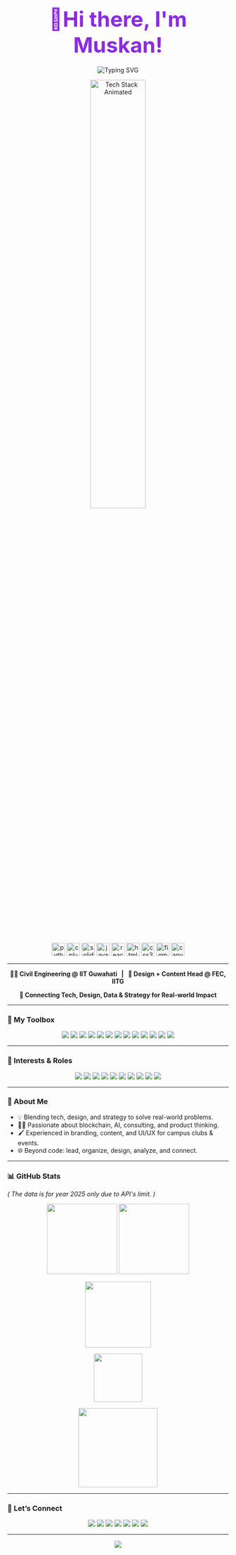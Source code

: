 <h1 align="center">
  <strong style="font-size: 3rem; color: #8A2BE2;">👋Hi there, I'm Muskan!</strong>
</h1>

<p align="center">
  <img src="https://readme-typing-svg.demolab.com/?lines=Tech+%E2%9C%A8+Design+%E2%9C%A8+Strategy;Blockchain%20%7C%20Web3%20%7C%20AI%20%7C%20Consulting;Always+Curious+%F0%9F%A4%93" alt="Typing SVG" />
</p>


<p align="center">
  <img src="https://raw.githubusercontent.com/rahul-jha98/rahul-jha98/main/techstack.gif" width="50%" alt="Tech Stack Animated"/>
</p>

<p align="center">
  <img src="https://cdn.jsdelivr.net/gh/devicons/devicon/icons/python/python-original.svg" height="30" alt="python" />
  <img src="https://cdn.jsdelivr.net/gh/devicons/devicon/icons/cplusplus/cplusplus-original.svg" height="30" alt="cplusplus" />
  <img src="https://cdn.jsdelivr.net/gh/devicons/devicon/icons/solidity/solidity-original.svg" height="30" alt="solidity" />
  <img src="https://cdn.jsdelivr.net/gh/devicons/devicon/icons/javascript/javascript-original.svg" height="30" alt="javascript" />
  <img src="https://cdn.jsdelivr.net/gh/devicons/devicon/icons/react/react-original.svg" height="30" alt="react" />
  <img src="https://cdn.jsdelivr.net/gh/devicons/devicon/icons/html5/html5-original.svg" height="30" alt="html5" />
  <img src="https://cdn.jsdelivr.net/gh/devicons/devicon/icons/css3/css3-original.svg" height="30" alt="css3" />
<!--   <img src="https://cdn.jsdelivr.net/gh/devicons/devicon/icons/mongodb/mongodb-original.svg" height="30" alt="mongodb" />
  <img src="https://cdn.jsdelivr.net/gh/devicons/devicon/icons/mysql/mysql-original.svg" height="30" alt="mysql" /> -->
  <img src="https://cdn.jsdelivr.net/gh/devicons/devicon/icons/figma/figma-original.svg" height="30" alt="figma" />
  <img src="https://cdn.jsdelivr.net/gh/devicons/devicon/icons/canva/canva-original.svg" height="30" alt="canva" />
</p>

---

<p align="center">
  <b>🧑‍🎓 Civil Engineering @ IIT Guwahati &nbsp; | &nbsp; 🎨 Design + Content Head @ FEC, IITG</b>
</p>
<p align="center"> 
  <b>🔗 Connecting Tech, Design, Data & Strategy for Real-world Impact</b>
</p>

---

### 🤹 My Toolbox

<p align="center">
  <img src="https://img.shields.io/badge/Code-C++-00599C?style=for-the-badge&logo=cplusplus&logoColor=white"/>
  <img src="https://img.shields.io/badge/Python-3776AB?style=for-the-badge&logo=python&logoColor=white"/>
  <img src="https://img.shields.io/badge/Solidity-363636?style=for-the-badge&logo=solidity&logoColor=white"/>
  <img src="https://img.shields.io/badge/JavaScript-F7DF1E?style=for-the-badge&logo=javascript&logoColor=black"/>
  <img src="https://img.shields.io/badge/React-282C34?style=for-the-badge&logo=react"/>
  <img src="https://img.shields.io/badge/Web3.js-F16822?style=for-the-badge"/>
  <img src="https://img.shields.io/badge/GraphQL-E10098?style=for-the-badge&logo=graphql&logoColor=white"/>
  <img src="https://img.shields.io/badge/Livepeer-00B712?style=for-the-badge&logo=livepeer&logoColor=white"/>
  <img src="https://img.shields.io/badge/HTML5-E34F26?style=for-the-badge&logo=html5&logoColor=white"/>
  <img src="https://img.shields.io/badge/CSS3-1572B6?style=for-the-badge&logo=css3&logoColor=white"/>
<!--   <img src="https://img.shields.io/badge/MongoDB-47A248?style=for-the-badge&logo=mongodb&logoColor=white"/> -->
<!--   <img src="https://img.shields.io/badge/MySQL-4479A1?style=for-the-badge&logo=mysql&logoColor=white"/> -->
  <img src="https://img.shields.io/badge/Figma-F24E1E?style=for-the-badge&logo=figma&logoColor=white"/>
  <img src="https://img.shields.io/badge/Canva-00C4CC?style=for-the-badge&logo=canva&logoColor=white"/>
  <img src="https://img.shields.io/badge/Git-F05032?style=for-the-badge&logo=git&logoColor=white"/>
</p>

---

### 🧩 Interests & Roles

<p align="center">
  <img src="https://img.shields.io/badge/Blockchain-8A2BE2?style=for-the-badge&logo=ethereum&logoColor=white"/>
  <img src="https://img.shields.io/badge/Web3-24292e?style=for-the-badge&logo=web3dotjs&logoColor=white"/>
  <img src="https://img.shields.io/badge/Frontend%20Developer-61DAFB?style=for-the-badge&logo=react&logoColor=white"/>
  <img src="https://img.shields.io/badge/Full%20Stack%20Developer-007396?style=for-the-badge&logo=javascript&logoColor=white"/>
  <img src="https://img.shields.io/badge/Software%20Developer-4F8A10?style=for-the-badge&logo=github&logoColor=white"/>
  <img src="https://img.shields.io/badge/AI%20&%20ML-FF6F00?style=for-the-badge&logo=python&logoColor=white"/>
  <img src="https://img.shields.io/badge/Consulting-264653?style=for-the-badge"/>
  <img src="https://img.shields.io/badge/Product%20Design-ef476f?style=for-the-badge&logo=figma&logoColor=white"/>
  <img src="https://img.shields.io/badge/Data%20Analysis-43AA8B?style=for-the-badge&logo=python&logoColor=white"/>
  <img src="https://img.shields.io/badge/Branding%20%26%20Identity-00b4d8?style=for-the-badge"/>
</p>

---

### 🌱 About Me

- 💡 Blending tech, design, and strategy to solve real-world problems.
- 🧑‍💻 Passionate about blockchain, AI, consulting, and product thinking.
- 🖌️ Experienced in branding, content, and UI/UX for campus clubs & events.
- 🌐 Beyond code: lead, organize, design, analyze, and connect.

---

### 📊 GitHub Stats

<p><i>( The data is for year 2025 only due to API's limit. )</i></p>

<p align="center">
  <img src="https://github-readme-stats.vercel.app/api?username=musk1n&count_private=true&show_icons=true&theme=radical&hide_border=true" height="160"/>
  <img src="https://github-readme-streak-stats.herokuapp.com?user=musk1n&theme=radical&hide_border=true" height="160"/>
</p>
<p align="center">
  <img src="https://github-readme-stats.vercel.app/api/top-langs/?username=musk1n&layout=compact&theme=radical&hide_border=true&langs_count=8" height="150"/>
</p>
<p align="center">
  <img src="https://github-profile-trophy.vercel.app/?username=musk1n&theme=radical&margin-w=10&margin-h=10&no-frame=true&column=7" height="110"/>
</p>
<p align="center">
  <img src="https://github-readme-activity-graph.vercel.app/graph?username=musk1n&theme=rogue&area=true&hide_border=true" height="180"/>
</p>



---

### 🤝 Let’s Connect

<p align="center">
  <a href="mailto:08052006muskan@gmail.com"><img src="https://img.shields.io/badge/Email-D14836?style=for-the-badge&logo=gmail&logoColor=white"/></a>
  <a href="mailto:muskan.4063@iitg.ac.in"><img src="https://img.shields.io/badge/IITG%20Mail-6A1B9A?style=for-the-badge&logo=gmail&logoColor=white"/></a>
  <a href="https://www.linkedin.com/in/muskan-yadav-52830629a/"><img src="https://img.shields.io/badge/LinkedIn-0A66C2?style=for-the-badge&logo=linkedin&logoColor=white"/></a>
  <a href="https://github.com/musk1n"><img src="https://img.shields.io/badge/GitHub-222?style=for-the-badge&logo=github&logoColor=white"/></a>
  <a href="https://musk1n.github.io/Portfolio"><img src="https://img.shields.io/badge/Portfolio-6C63FF?style=for-the-badge&logo=about-dot-me&logoColor=white"/></a>
  <a href="https://www.instagram.com/__musk1n__/"><img src="https://img.shields.io/badge/Instagram-E4405F?style=for-the-badge&logo=instagram&logoColor=white"/></a>
  <a href="https://x.com/Muskan863482"><img src="https://img.shields.io/badge/Twitter-1DA1F2?style=for-the-badge&logo=twitter&logoColor=white"/></a>
</p>

---


<p align="center">
  <img src="https://capsule-render.vercel.app/api?type=waving&color=gradient&height=100&section=footer"/>
</p>

<!--
Tip: Replace 'your-link' and 'your-portfolio-link' with your actual LinkedIn and Portfolio URLs.
You can add a vector avatar or illustration at the top for a more personal touch.
-->
